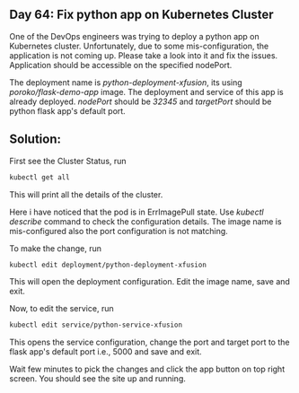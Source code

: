 ## Day 64: Fix python app on Kubernetes Cluster

One of the DevOps engineers was trying to deploy a python app on Kubernetes cluster. Unfortunately, due to some mis-configuration, the application is not coming up. Please take a look into it and fix the issues. Application should be accessible on the specified nodePort.

The deployment name is *python-deployment-xfusion*, its using *poroko/flask-demo-app* image. The deployment and service of this app is already deployed.
*nodePort* should be *32345* and *targetPort* should be python flask app's default port.

## Solution:

First see the Cluster Status, run

```bash
kubectl get all
```
This will print all the details of the cluster.

Here i have noticed that the pod is in ErrImagePull state. 
Use *kubectl describe* command to check the configuration details.
The image name is mis-configured also the port configuration is not matching.

To make the change, run 

```bash
kubectl edit deployment/python-deployment-xfusion
```
This will open the deployment configuration. Edit the image name, save and exit.

Now, to edit the service, run

```bash
kubectl edit service/python-service-xfusion
```
This opens the service configuration, change the port and target port to the flask app's default port i.e., 5000 and save and exit.

Wait few minutes to pick the changes and click the app button on top right screen. You should see the site up and running.